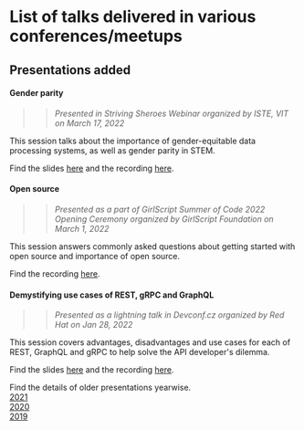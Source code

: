 # List of talks delivered in various conferences/meetups

## Presentations added

#### Gender parity 
>> *Presented in Striving Sheroes Webinar organized by ISTE, VIT on March 17, 2022*

This session talks about the importance of gender-equitable data processing systems, as well as gender parity in STEM. 

Find the slides [here](2022/Gender-parity-Striving-Sheroes.pdf) and the recording [here](https://www.youtube.com/watch?v=4urUEFHSvyA).

#### Open source
>> *Presented as a part of GirlScript Summer of Code 2022 Opening Ceremony organized by GirlScript Foundation on March 1, 2022*

This session answers commonly asked questions about getting started with open source and importance of open source. 

Find the recording [here](https://www.youtube.com/watch?v=kNcNKH1kCIM).

#### Demystifying use cases of REST, gRPC and GraphQL 
>> *Presented as a lightning talk in Devconf.cz organized by Red Hat on Jan 28, 2022*

This session covers advantages, disadvantages and use cases for each of REST, GraphQL and gRPC to help solve the API developer's dilemma. 

Find the slides [here](2022/Demystifying-use-cases-REST-gRPC-GraphQL-Devconf.pdf) and the recording [here](https://www.youtube.com/watch?v=1OEPXxt62GE&list=PLAzCkRsKko5vp1pQZqrcSIP7SWAPlfeRa&index=10).

Find the details of older presentations yearwise.
\
[2021](2021)
\
[2020](2020)
\
[2019](2019)

